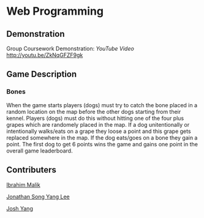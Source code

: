 # Web Programming 

## Demonstration

Group Coursework Demonstration: *YouTube Video* http://youtu.be/ZkNqGFZF9gk

## Game Description

### Bones

When the game starts players (dogs) must try to catch the bone placed in a random location on the map before the other dogs starting from their kennel. Players (dogs) must do this without hitting one of the four plus grapes which are randomely placed in the map. If a dog unitentionally or intentionally walks/eats on a grape they loose a point and this grape gets replaced somewhere in the map. If the dog eats/goes on a bone they gain a point. The first dog to get 6 points wins the game and gains one point in the overall game leaderboard.

## Contributers

[Ibrahim Malik](https://github.com/im91-ai)

[Jonathan Song Yang Lee](https://github.com/jonleesy)

[Josh Yang](https://github.com/JoshYang1)

